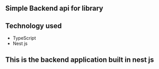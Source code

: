 ## Simple Backend api for library
## Technology used
- TypeScript
- Nest js

## This is the backend application built in nest js 
